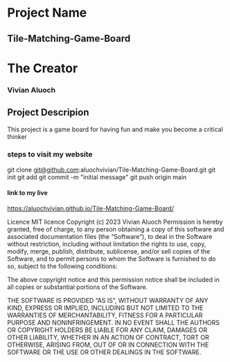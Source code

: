 # Project Name
## Tile-Matching-Game-Board

# The Creator
### Vivian Aluoch

## Project Descripion
This project is a game board for having fun and make you become a critical thinker

### steps to visit my website
git clone git@github.com:aluochvivian/Tile-Matching-Game-Board.git git init git add git commit -m "initial message" git push origin main


#### link to my live
https://aluochvivian.github.io/Tile-Matching-Game-Board/

Licence MIT licence Copyright (c) 2023 Vivian Aluoch
Permission is hereby granted, free of charge, to any person obtaining a copy of this software and associated documentation files (the “Software”), to deal in the Software without restriction, including without limitation the rights to use, copy, modify, merge, publish, distribute, sublicense, and/or sell copies of the Software, and to permit persons to whom the Software is furnished to do so, subject to the following conditions:

The above copyright notice and this permission notice shall be included in all copies or substantial portions of the Software.

THE SOFTWARE IS PROVIDED “AS IS”, WITHOUT WARRANTY OF ANY KIND, EXPRESS OR IMPLIED, INCLUDING BUT NOT LIMITED TO THE WARRANTIES OF MERCHANTABILITY, FITNESS FOR A PARTICULAR PURPOSE AND NONINFRINGEMENT. IN NO EVENT SHALL THE AUTHORS OR COPYRIGHT HOLDERS BE LIABLE FOR ANY CLAIM, DAMAGES OR OTHER LIABILITY, WHETHER IN AN ACTION OF CONTRACT, TORT OR OTHERWISE, ARISING FROM, OUT OF OR IN CONNECTION WITH THE SOFTWARE OR THE USE OR OTHER DEALINGS IN THE SOFTWARE.
